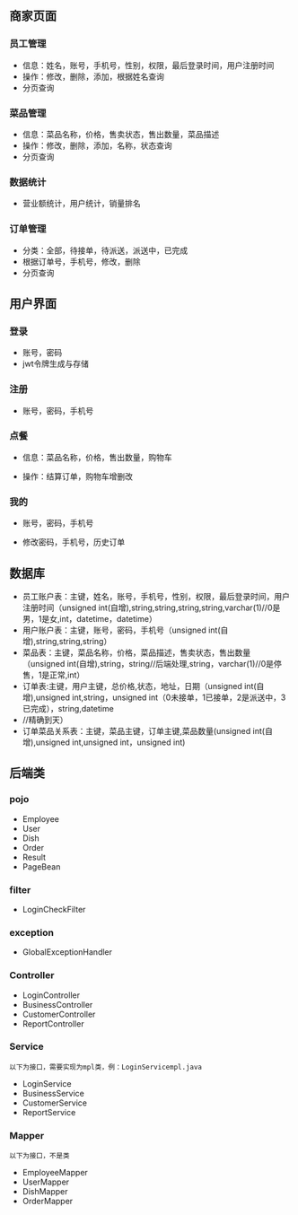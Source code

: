 ## 商家页面

### 员工管理

- 信息：姓名，账号，手机号，性别，权限，最后登录时间，用户注册时间
- 操作：修改，删除，添加，根据姓名查询
- 分页查询

### 菜品管理

- 信息：菜品名称，价格，售卖状态，售出数量，菜品描述
- 操作：修改，删除，添加，名称，状态查询
- 分页查询

### 数据统计

- 营业额统计，用户统计，销量排名

### 订单管理

- 分类：全部，待接单，待派送，派送中，已完成
- 根据订单号，手机号，修改，删除
- 分页查询

## 用户界面

### 登录

- 账号，密码
- jwt令牌生成与存储

### 注册

- 账号，密码，手机号

### 点餐

- 信息：菜品名称，价格，售出数量，购物车

- 操作：结算订单，购物车增删改

### 我的

- 账号，密码，手机号

- 修改密码，手机号，历史订单

## 数据库

- 员工账户表：主键，姓名，账号，手机号，性别，权限，最后登录时间，用户注册时间（unsigned int(自增),string,string,string,string,varchar(1)//0是男，1是女,int，datetime，datetime）
- 用户账户表：主键，账号，密码，手机号（unsigned int(自增),string,string,string）
- 菜品表：主键，菜品名称，价格，菜品描述，售卖状态，售出数量（unsigned int(自增),string，string//后端处理,string，varchar(1)//0是停售，1是正常,int）
- 订单表:主键，用户主键，总价格,状态，地址，日期（unsigned int(自增),unsigned int,string，unsigned int（0未接单，1已接单，2是派送中，3已完成），string,datetime
- //精确到天）
- 订单菜品关系表：主键，菜品主键，订单主键,菜品数量(unsigned int(自增),unsigned int,unsigned int，unsigned int)

## 后端类

### pojo

- Employee
- User
- Dish
- Order
- Result
- PageBean

### filter

- LoginCheckFilter

### exception

- GlobalExceptionHandler

### Controller

- LoginController
- BusinessController
- CustomerController
- ReportController

### Service

```
以下为接口，需要实现为mpl类，例：LoginServicempl.java
```

- LoginService
- BusinessService
- CustomerService
- ReportService

### Mapper

```
以下为接口，不是类
```

- EmployeeMapper
- UserMapper
- DishMapper
- OrderMapper